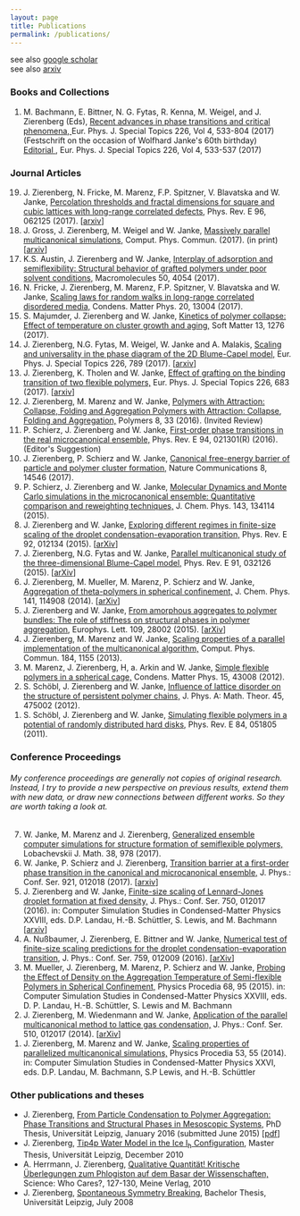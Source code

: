 ```yaml
---
layout: page
title: Publications
permalink: /publications/
---
```

see also <a href="https://scholar.google.de/citations?user=qbTyWP4AAAAJ&hl=de&oi=ao">google scholar</a><br>
see also <a href="https://arxiv.org/a/zierenberg_j_1.html">arxiv</a><br>

<h3>Books and Collections</h3>
<ol reversed>
<listpub>
  <li> M. Bachmann, E. Bittner, N. G. Fytas, R. Kenna, M. Weigel, and J. Zierenberg (Eds),
       <pubtitle><a href="http://link.springer.com/journal/11734/226/4/page/1">
       Recent advances in phase transitions and critical phenomena,
       </a></pubtitle>
       <journal>Eur. Phys. J. Special Topics </journal>
       226, Vol 4, 533-804 (2017) <br>
       (Festschrift on the occasion of Wolfhard Janke&#039;s 60th birthday)<br>
       <a href="http://link.springer.com/article/10.1140/epjst/e2017-70019-3"> Editorial </a>, 
       <journal>Eur. Phys. J. Special Topics </journal>
       226, Vol 4, 533-537 (2017) <br>
  </li>
  <!-- List of book publications start -->
  <!-- List of book publications end   -->
</listpub>
</ol>

<h3>Journal Articles</h3>
<ol reversed>
<listpub>
<!-- List of journal publications start -->
<li>J. Zierenberg, N. Fricke, M. Marenz, F.P. Spitzner, V. Blavatska and W. Janke,
<pubtitle><a href=" https://journals.aps.org/pre/abstract/10.1103/PhysRevE.96.062125">  Percolation thresholds and fractal dimensions for square and cubic lattices with long-range correlated defects,</a></pubtitle>
<journal> Phys. Rev. E</journal>  96,  062125 (2017).
 [<a href="https://arxiv.org/abs/1708.02296">arxiv</a>]
</li>

<li>J. Gross, J. Zierenberg, M. Weigel and W. Janke,
<pubtitle><a href=" http://www.sciencedirect.com/science/article/pii/S0010465517303697"> Massively parallel multicanonical simulations,</a></pubtitle>
<journal> Comput. Phys. Commun.</journal> (2017).
 (in print) [<a href="https://arxiv.org/abs/1707.00919">arxiv</a>]
</li>

<li>K.S. Austin, J. Zierenberg and W. Janke,
<pubtitle><a href=" http://pubs.acs.org/doi/full/10.1021/acs.macromol.6b02738"> Interplay of adsorption and semiflexibility: Structural behavior of grafted polymers under poor solvent conditions,</a></pubtitle>
<journal> Macromolecules</journal>  50,  4054 (2017).
</li>

<li>N. Fricke, J. Zierenberg, M. Marenz, F.P. Spitzner, V. Blavatska and W. Janke,
<pubtitle><a href=" https://arxiv.org/abs/1703.10368"> Scaling laws for random walks in long-range correlated disordered media,</a></pubtitle>
<journal> Condens. Matter Phys.</journal>  20,  13004 (2017).
</li>

<li>S. Majumder, J. Zierenberg and W. Janke,
<pubtitle><a href=" http://pubs.rsc.org/en/content/articlehtml/2017/sm/c6sm02197b"> Kinetics of polymer collapse: Effect of temperature on cluster growth and aging,</a></pubtitle>
<journal> Soft Matter</journal>  13,  1276 (2017).
</li>

<li>J. Zierenberg, N.G. Fytas, M. Weigel, W. Janke and A. Malakis,
<pubtitle><a href=" http://link.springer.com/article/10.1140/epjst/e2016-60337-x"> Scaling and universality in the phase diagram of the 2D Blume-Capel model,</a></pubtitle>
<journal> Eur. Phys. J. Special Topics</journal>  226,  789 (2017).
 [<a href="https://arxiv.org/abs/1612.02138">arxiv</a>]
</li>

<li>J. Zierenberg, K. Tholen and W. Janke,
<pubtitle><a href=" http://rdcu.be/qEYi"> Effect of grafting on the binding transition of two flexible polymers,</a></pubtitle>
<journal> Eur. Phys. J. Special Topics</journal>  226,  683 (2017).
 [<a href="https://arxiv.org/abs/1612.01778">arxiv</a>]
</li>

<li>J. Zierenberg, M. Marenz and W. Janke,
<pubtitle><a href=" http://www.mdpi.com/2073-4360/8/9/333"> Polymers with Attraction: Collapse, Folding and Aggregation Polymers with Attraction: Collapse, Folding and Aggregation,</a></pubtitle>
<journal> Polymers</journal>  8,  33 (2016).
 (Invited Review)
</li>

<li>P. Schierz, J. Zierenberg and W. Janke,
<pubtitle><a href=" http://journals.aps.org/pre/abstract/10.1103/PhysRevE.94.021301"> First-order phase transitions in the real microcanonical ensemble,</a></pubtitle>
<journal> Phys. Rev. E</journal>  94,  021301(R) (2016).
 (Editor's Suggestion)
</li>

<li>J. Zierenberg, P. Schierz and W. Janke,
<pubtitle><a href=" https://www.nature.com/articles/ncomms14546"> Canonical free-energy barrier of particle and polymer cluster formation,</a></pubtitle>
<journal> Nature Communications</journal>  8,  14546 (2017).
</li>

<li>P. Schierz, J. Zierenberg and W. Janke,
<pubtitle><a href=" http://scitation.aip.org/content/aip/journal/jcp/143/13/10.1063/1.4931484"> Molecular Dynamics and Monte Carlo simulations in the microcanonical ensemble: Quantitative comparison and reweighting techniques,</a></pubtitle>
<journal> J. Chem. Phys.</journal>  143,  134114 (2015).
</li>

<li>J. Zierenberg and W. Janke,
<pubtitle><a href=" http://journals.aps.org/pre/abstract/10.1103/PhysRevE.92.012134"> Exploring different regimes in finite-size scaling of the droplet condensation-evaporation transition,</a></pubtitle>
<journal> Phys. Rev. E</journal>  92,  012134 (2015).
 [<a href="http://arxiv.org/abs/1507.05755">arXiv</a>]
</li>

<li>J. Zierenberg, N.G. Fytas and W. Janke,
<pubtitle><a href=" http://journals.aps.org/pre/abstract/10.1103/PhysRevE.91.032126"> Parallel multicanonical study of the three-dimensional Blume-Capel model,</a></pubtitle>
<journal> Phys. Rev. E</journal>  91,  032126 (2015).
 [<a href="http://arxiv.org/abs/1502.07214">arXiv</a>]
</li>

<li>J. Zierenberg, M. Mueller, M. Marenz, P. Schierz and W. Janke,
<pubtitle><a href=" http://scitation.aip.org/content/aip/journal/jcp/141/11/10.1063/1.4893307"> Aggregation of theta-polymers in spherical confinement,</a></pubtitle>
<journal> J. Chem. Phys.</journal>  141,  114908 (2014).
 [<a href="http://arxiv.org/abs/1412.1322">arXiv</a>]
</li>

<li>J. Zierenberg and W. Janke,
<pubtitle><a href=" http://iopscience.iop.org/0295-5075/109/2/28002/"> From amorphous aggregates to polymer bundles: The role of stiffness on structural phases in polymer aggregation,</a></pubtitle>
<journal> Europhys. Lett.</journal>  109,  28002 (2015).
 [<a href="http://arxiv.org/abs/1401.3227">arXiv</a>]
</li>

<li>J. Zierenberg, M. Marenz and W. Janke,
<pubtitle><a href=" http://www.sciencedirect.com/science/article/pii/S001046551200402X"> Scaling properties of a parallel implementation of the multicanonical algorithm,</a></pubtitle>
<journal> Comput. Phys. Commun.</journal>  184,  1155 (2013).
</li>

<li>M. Marenz, J. Zierenberg,  H, a. Arkin and W. Janke,
<pubtitle><a href=" http://arxiv.org/abs/1212.6144"> Simple flexible polymers in a spherical cage,</a></pubtitle>
<journal> Condens. Matter Phys.</journal>  15,  43008 (2012).
</li>

<li>S. Schöbl, J. Zierenberg and W. Janke,
<pubtitle><a href=" http://iopscience.iop.org/1751-8121/45/47/475002"> Influence of lattice disorder on the structure of persistent polymer chains,</a></pubtitle>
<journal> J. Phys. A: Math. Theor.</journal>   45,  475002 (2012).
</li>

<li>S. Schöbl, J. Zierenberg and W. Janke,
<pubtitle><a href=" http://pre.aps.org/abstract/PRE/v84/i5/e051805"> Simulating flexible polymers in a potential of randomly distributed hard disks,</a></pubtitle>
<journal> Phys. Rev. E</journal>  84,  051805 (2011).
</li>

<!-- List of journal publications end   -->
</listpub>
</ol>

<h3>Conference Proceedings</h3>
<h6> My conference proceedings are generally not copies of original research.
Instead, I try to provide a new perspective on previous results, extend them
with new data, or draw new connections between different works. So they are
worth taking a look at.</h6> 
<ol reversed>
<listpub>
<!-- List of proceedings start -->
<li>W. Janke, M. Marenz and J. Zierenberg,
<pubtitle><a href=" https://link.springer.com/article/10.1134/S1995080217050171"> Generalized ensemble computer simulations for structure formation of semiflexible polymers,</a></pubtitle>
<journal> Lobachevskii J. Math.</journal>  38,  978 (2017).
</li>

<li>W. Janke, P. Schierz and J. Zierenberg,
<pubtitle><a href=" http://iopscience.iop.org/article/10.1088/1742-6596/921/1/012018"> Transition barrier at a first-order phase transition in the canonical and microcanonical ensemble,</a></pubtitle>
<journal> J. Phys.: Conf. Ser.</journal>  921,  012018 (2017).
 [<a href="https://arxiv.org/abs/1707.05963">arxiv</a>]
</li>

<li>J. Zierenberg and W. Janke,
<pubtitle><a href=" http://iopscience.iop.org/article/10.1088/1742-6596/750/1/012017"> Finite-size scaling of Lennard-Jones droplet formation at fixed density,</a></pubtitle>
<journal> J. Phys.: Conf. Ser.</journal>  750,  012017 (2016).
 in: Computer Simulation Studies in Condensed-Matter Physics XXVIII, eds. D.P. Landau, H.-B. Schüttler, S. Lewis, and M. Bachmann [<a href="http://arxiv.org/abs/1605.05844">arxiv</a>]
</li>

<li>A. Nußbaumer, J. Zierenberg, E. Bittner and W. Janke,
<pubtitle><a href=" http://iopscience.iop.org/article/10.1088/1742-6596/759/1/012009"> Numerical test of finite-size scaling predictions for the droplet condensation-evaporation transition,</a></pubtitle>
<journal> J. Phys.: Conf. Ser.</journal>  759,  012009 (2016).
  [<a href="http://arxiv.org/abs/1605.05591">arXiv</a>]
</li>

<li>M. Mueller, J. Zierenberg, M. Marenz, P. Schierz and W. Janke,
<pubtitle><a href=" http://www.sciencedirect.com/science/article/pii/S1875389215007257"> Probing the Effect of Density on the Aggregation Temperature of Semi-flexible Polymers in Spherical Confinement,</a></pubtitle>
<journal> Physics Procedia</journal>  68,  95 (2015).
 in: Computer Simulation Studies in Condensed-Matter Physics XXVIII, eds. D. P. Landau, H.-B. Schüttler, S. Lewis and M. Bachmann
</li>

<li>J. Zierenberg, M. Wiedenmann and W. Janke,
<pubtitle><a href=" http://dx.doi.org/10.1088/1742-6596/510/1/012017"> Application of the parallel multicanonical method to lattice gas condensation,</a></pubtitle>
<journal> J. Phys.: Conf. Ser.</journal>  510,  012017 (2014).
 [<a href="http://arxiv.org/abs/1401.4076">arXiv</a>]
</li>

<li>J. Zierenberg, M. Marenz and W. Janke,
<pubtitle><a href=" http://www.sciencedirect.com/science/article/pii/S1875389214000376"> Scaling properties of parallelized multicanonical simulations,</a></pubtitle>
<journal> Physics Procedia</journal>  53,  55 (2014).
  in: Computer Simulation Studies in Condensed-Matter Physics XXVI, eds. D.P. Landau, M. Bachmann, S.P Lewis, and H.-B. Schüttler
</li>

<!-- List of proceedings end   -->
</listpub>
</ol>


<h3>Other publications and theses</h3>
<ul>
  <listpub>
  <!-- List of other publications start -->
  <!-- List of other publications end   -->
  <li> J. Zierenberg, 
      <pubtitle><a href="http://nbn-resolving.de/urn:nbn:de:bsz:15-qucosa-197255">
      From Particle Condensation to Polymer Aggregation: Phase Transitions and Structural Phases in Mesoscopic Systems,</a></pubtitle>
      PhD Thesis, Universit&auml;t Leipzig, January 2016 (submitted June 2015)
      [<a href="{{ site.url }}/data/thesis_zierenberg.pdf">pdf</a>]
  </li>
	<li> J. Zierenberg, 
	     <pubtitle><a href="">Tip4p Water Model in the Ice I<sub>h</sub> Configuration</a></pubtitle>, 
	     Master Thesis, Universit&auml;t Leipzig, December 2010
                <!-- [<a href="./work/zierenberg_iceTip4p.pdf">pdf</a>]-->
  </li>
	<li> A. Herrmann, J. Zierenberg,
	   <pubtitle><a href="">Qualitative Quantit&auml;t! Kritische &Uuml;berlegungen zum Phlogiston auf dem Basar der Wissenschaften, </a></pubtitle> 
	   Science: Who Cares?, 127-130, Meine Verlag, 2010
  </li>
	<li>J. Zierenberg, 
	    <pubtitle><a href="">Spontaneous Symmetry Breaking</a></pubtitle>, 
	    Bachelor Thesis, Universit&auml;t Leipzig, July 2008
          <!--[<a href="./work/zierenberg_spontaneousSymmetryBreaking.pdf">pdf</a>]-->
  </li>
  </listpub>
</ul>
